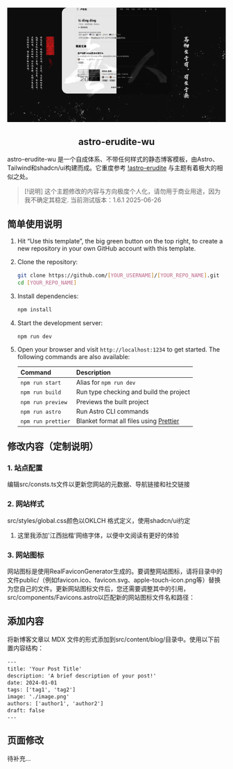![Showcase Card](/public/static/twitter-card.png)

<div align="center">

## astro-erudite-wu

</div>

astro-erudite-wu 是一个自成体系、不带任何样式的静态博客模板，由Astro、Tailwind和shadcn/ui构建而成。它重度参考 [!astro-erudite](https://github.com/jktrn/astro-erudite) 与主题有着极大的相似之处。

> [!说明]
> 这个主题修改的内容与方向极度个人化，请勿用于商业用途，因为我不确定其稳定.
> 当前测试版本：1.6.1  2025-06-26

## 简单使用说明

1. Hit &ldquo;Use this template&rdquo;, the big green button on the top right, to create a new repository in your own GitHub account with this template.

2. Clone the repository:

   ```bash
   git clone https://github.com/[YOUR_USERNAME]/[YOUR_REPO_NAME].git
   cd [YOUR_REPO_NAME]
   ```

3. Install dependencies:

   ```bash
   npm install
   ```

4. Start the development server:

   ```bash
   npm run dev
   ```

5. Open your browser and visit `http://localhost:1234` to get started. The following commands are also available:

   | Command            | Description                                                     |
   | ------------------ | --------------------------------------------------------------- |
   | `npm run start`    | Alias for `npm run dev`                                         |
   | `npm run build`    | Run type checking and build the project                         |
   | `npm run preview`  | Previews the built project                                      |
   | `npm run astro`    | Run Astro CLI commands                                          |
   | `npm run prettier` | Blanket format all files using [Prettier](https://prettier.io/) |

## 修改内容（定制说明）
### 1. 站点配置
编辑src/consts.ts文件以更新您网站的元数据、导航链接和社交链接
### 2. 网站样式
src/styles/global.css颜色以OKLCH 格式定义，使用shadcn/ui约定

1. 这里我添加'江西拙楷'网络字体，以便中文阅读有更好的体验

### 3. 网站图标
网站图标是使用RealFaviconGenerator生成的。要调整网站图标，请将目录中的文件public/（例如favicon.ico、favicon.svg、apple-touch-icon.png等）替换为您自己的文件。更新网站图标文件后，您还需要调整其中的引用，src/components/Favicons.astro以匹配新的网站图标文件名和路径：

## 添加内容

将新博客文章以 MDX 文件的形式添加到src/content/blog/目录中。使用以下前置内容结构：

```
---
title: 'Your Post Title'
description: 'A brief description of your post!'
date: 2024-01-01
tags: ['tag1', 'tag2']
image: './image.png'
authors: ['author1', 'author2']
draft: false
---
```

## 页面修改
待补充...   